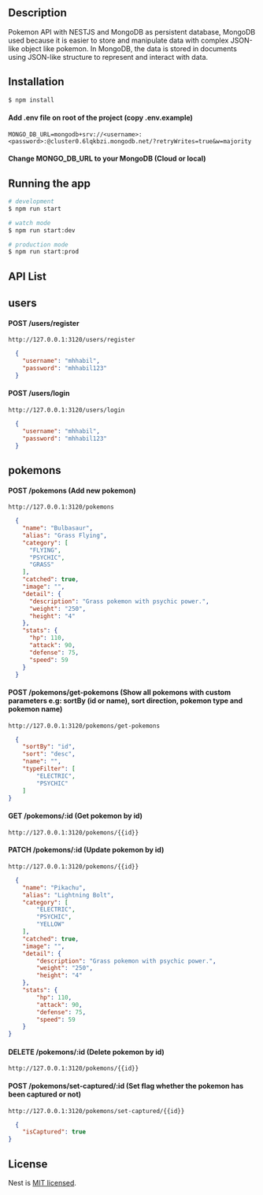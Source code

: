 <p align="center">
  <a href="http://nestjs.com/" target="blank"></a>
</p>

## Description

Pokemon API with NESTJS and MongoDB as persistent database, MongoDB used because it is easier to store and manipulate data with complex JSON-like object like pokemon. In MongoDB, the data is stored in documents using JSON-like structure to represent and interact with data.

## Installation

```bash
$ npm install
```

#### Add .env file on root of the project (copy .env.example)
`MONGO_DB_URL=mongodb+srv://<username>:<password>:@cluster0.6lqkbzi.mongodb.net/?retryWrites=true&w=majority
`
#### Change MONGO_DB_URL to your MongoDB (Cloud or local)

## Running the app

```bash
# development
$ npm run start

# watch mode
$ npm run start:dev

# production mode
$ npm run start:prod
```

## API List
## users
#### POST /users/register
`http://127.0.0.1:3120/users/register`
```json 
  {
    "username": "mhhabil",
    "password": "mhhabil123"
  }
```
  
#### POST /users/login
`http://127.0.0.1:3120/users/login`
```json 
  {
    "username": "mhhabil",
    "password": "mhhabil123"
  }
```

## pokemons
#### POST /pokemons (Add new pokemon)
`http://127.0.0.1:3120/pokemons`
```json 
  {
    "name": "Bulbasaur",
    "alias": "Grass Flying",
    "category": [
      "FLYING",
      "PSYCHIC",
      "GRASS"
    ],
    "catched": true,
    "image": "",
    "detail": {
      "description": "Grass pokemon with psychic power.",
      "weight": "250",
      "height": "4"
    },
    "stats": {
      "hp": 110,
      "attack": 90,
      "defense": 75,
      "speed": 59
    }
  } 
```
#### POST /pokemons/get-pokemons (Show all pokemons with custom parameters e.g: sortBy (id or name), sort direction, pokemon type and pokemon name)
`http://127.0.0.1:3120/pokemons/get-pokemons` 
```json 
  {
    "sortBy": "id",
    "sort": "desc",
    "name": "",
    "typeFilter": [
        "ELECTRIC",
        "PSYCHIC"
    ]
}
```
#### GET /pokemons/:id (Get pokemon by id)
`http://127.0.0.1:3120/pokemons/{{id}}`
#### PATCH /pokemons/:id (Update pokemon by id)
`http://127.0.0.1:3120/pokemons/{{id}}`
```json
  {
    "name": "Pikachu",
    "alias": "Lightning Bolt",
    "category": [
        "ELECTRIC",
        "PSYCHIC",
        "YELLOW"
    ],
    "catched": true,
    "image": "",
    "detail": {
        "description": "Grass pokemon with psychic power.",
        "weight": "250",
        "height": "4"
    },
    "stats": {
        "hp": 110,
        "attack": 90,
        "defense": 75,
        "speed": 59
    }
}
```
#### DELETE /pokemons/:id (Delete pokemon by id)
`http://127.0.0.1:3120/pokemons/{{id}}`
#### POST /pokemons/set-captured/:id (Set flag whether the pokemon has been captured or not)
`http://127.0.0.1:3120/pokemons/set-captured/{{id}}`
```json
  {
    "isCaptured": true
}
```


## License

Nest is [MIT licensed](LICENSE).
